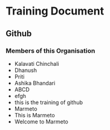 # Training Document

## Github

### Members of this Organisation

- Kalavati Chinchali
- Dhanush
- Priti
- Ashika Bhandari
- ABCD
- efgh
- this is the training of github
- Marmeto
- This is Marmeto
- Welcome to Marmeto